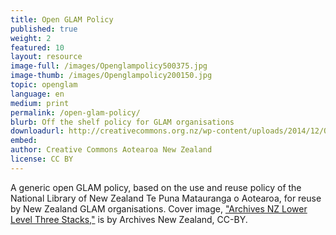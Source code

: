 ```yaml
---
title: Open GLAM Policy
published: true
weight: 2
featured: 10 
layout: resource
image-full: /images/Openglampolicy500375.jpg
image-thumb: /images/Openglampolicy200150.jpg
topic: openglam
language: en
medium: print
permalink: /open-glam-policy/
blurb: Off the shelf policy for GLAM organisations
downloadurl: http://creativecommons.org.nz/wp-content/uploads/2014/12/OpenGLAMPolicyTemplate1.odt
embed:
author: Creative Commons Aotearoa New Zealand
license: CC BY 
---
```


A generic open GLAM policy, based on the use and reuse policy of the National Library of New Zealand Te Puna Matauranga o Aotearoa, for reuse by New Zealand GLAM organisations. Cover image, <a href="http://www.flickr.com/photos/archivesnz/8759939806">"Archives NZ Lower Level Three Stacks,"</a> is by Archives New Zealand, CC-BY.
